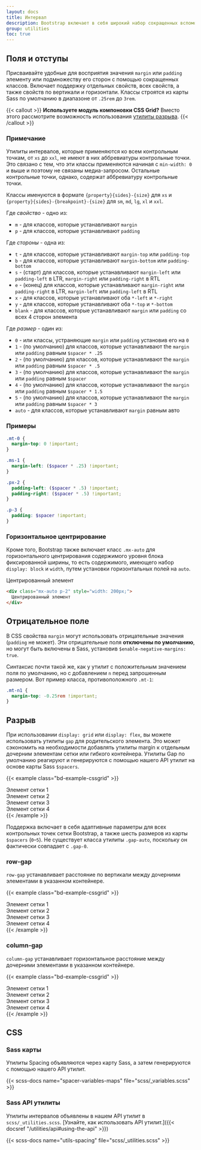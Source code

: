 ```yaml
---
layout: docs
title: Интервал
description: Bootstrap включает в себя широкий набор сокращенных вспомогательных классов полей, отступов и разрывов для изменения внешнего вида элемента.
group: utilities
toc: true
---
```


## Поля и отступы

Присваивайте удобные для восприятия значения `margin` или `padding` элементу или подмножеству его сторон с помощью сокращенных классов. Включает поддержку отдельных свойств, всех свойств, а также свойств по вертикали и горизонтали. Классы строятся из карты Sass по умолчанию в диапазоне от `.25rem` до `3rem`.

{{< callout >}}
**Используете модуль компоновки CSS Grid?** Вместо этого рассмотрите возможность использования [утилиты разрыва](#разрыв).
{{< /callout >}}

### Примечание

Утилиты интервалов, которые применяются ко всем контрольным точкам, от `xs` до `xxl`, не имеют в них аббревиатуры контрольные точки. Это связано с тем, что эти классы применяются начиная с `min-width: 0` и выше и поэтому не связаны медиа-запросом. Остальные контрольные точки, однако, содержат аббревиатуру контрольные точки.

Классы именуются в формате `{property}{sides}-{size}` для `xs` и `{property}{sides}-{breakpoint}-{size}` для `sm`, `md`, `lg`, `xl` и `xxl`.

Где *свойство* - одно из:

- `m` - для классов, которые устанавливают `margin`
- `p` - для классов, которые устанавливают `padding`

Где *стороны* - одна из:

- `t` - для классов, которые устанавливают `margin-top` или `padding-top`
- `b` - для классов, которые устанавливают `margin-bottom` или `padding-bottom`
- `s` - (старт) для классов, которые устанавливают `margin-left` или `padding-left` в LTR, `margin-right` или `padding-right` в RTL
- `e` - (конец) для классов, которые устанавливают `margin-right` или `padding-right` в LTR, `margin-left` или `padding-left` в RTL
- `x` - для классов, которые устанавливают оба `*-left` и `*-right`
- `y` - для классов, которые устанавливают оба `*-top` и `*-bottom`
- `blank` - для классов, которые устанавливают `margin` или `padding` со всех 4 сторон элемента

Где *размер* - один из:

- `0` - или классы, устраняющие `margin` или `padding` установив его на `0`
- `1` - (по умолчанию) для классов, которые устанавливают the `margin` или `padding` равным `$spacer * .25`
- `2` - (по умолчанию) для классов, которые устанавливают the `margin` или `padding` равным `$spacer * .5`
- `3` - (по умолчанию) для классов, которые устанавливают the `margin` или `padding` равным `$spacer`
- `4` - (по умолчанию) для классов, которые устанавливают the `margin` или `padding` равным `$spacer * 1.5`
- `5` - (по умолчанию) для классов, которые устанавливают the `margin` или `padding` равным `$spacer * 3`
- `auto` - для классов, которые устанавливают `margin` равным авто

### Примеры

```scss
.mt-0 {
  margin-top: 0 !important;
}

.ms-1 {
  margin-left: ($spacer * .25) !important;
}

.px-2 {
  padding-left: ($spacer * .5) !important;
  padding-right: ($spacer * .5) !important;
}

.p-3 {
  padding: $spacer !important;
}
```

### Горизонтальное центрирование

Кроме того, Bootstrap также включает класс `.mx-auto` для горизонтального центрирования содержимого уровня блока фиксированной ширины, то есть содержимого, имеющего набор `display: block` и `width`, путем установки горизонтальных полей на `auto`.

<div class="bd-example">
  <div class="mx-auto p-2" style="width: 200px; background-color: rgba(var(--bd-violet-rgb),.15); border: rgba(var(--bd-violet-rgb),.3) solid 1px;">
    Центрированный элемент
  </div>
</div>

```html
<div class="mx-auto p-2" style="width: 200px;">
  Центрированный элемент
</div>
```

## Отрицательное поле

В CSS свойства `margin` могут использовать отрицательные значения (`padding` не может). Эти отрицательные поля **отключены по умолчанию**, но могут быть включены в Sass, установив `$enable-negative-margins: true`.

Синтаксис почти такой же, как у утилит с положительным значением поля по умолчанию, но с добавлением `n` перед запрошенным размером. Вот пример класса, противоположного `.mt-1`:

```scss
.mt-n1 {
  margin-top: -0.25rem !important;
}
```

## Разрыв

При использовании `display: grid` или `display: flex`, вы можете использовать утилиты `gap` для родительского элемента. Это может сэкономить на необходимости добавлять утилиты margin к отдельным дочерним элементам сетки или гибкого контейнера. Утилиты Gap по умолчанию реагируют и генерируются с помощью нашего API утилит на основе карты Sass `$spacers`.

{{< example class="bd-example-cssgrid" >}}
<div class="grid gap-3">
  <div class="p-2 g-col-6">Элемент сетки 1</div>
  <div class="p-2 g-col-6">Элемент сетки 2</div>
  <div class="p-2 g-col-6">Элемент сетки 3</div>
  <div class="p-2 g-col-6">Элемент сетки 4</div>
</div>
{{< /example >}}

Поддержка включает в себя адаптивные параметры для всех контрольных точек сетки Bootstrap, а также шесть размеров из карты `$spacers` (`0`–`5`). Не существует класса утилиты `.gap-auto`, поскольку он фактически совпадает с `.gap-0`.

### row-gap

`row-gap` устанавливает расстояние по вертикали между дочерними элементами в указанном контейнере.

{{< example class="bd-example-cssgrid" >}}
<div class="grid gap-0 row-gap-3">
  <div class="p-2 g-col-6">Элемент сетки 1</div>
  <div class="p-2 g-col-6">Элемент сетки 2</div>
  <div class="p-2 g-col-6">Элемент сетки 3</div>
  <div class="p-2 g-col-6">Элемент сетки 4</div>
</div>
{{< /example >}}

### column-gap

`column-gap` устанавливает горизонтальное расстояние между дочерними элементами в указанном контейнере.

{{< example class="bd-example-cssgrid" >}}
<div class="grid gap-0 column-gap-3">
  <div class="p-2 g-col-6">Элемент сетки 1</div>
  <div class="p-2 g-col-6">Элемент сетки 2</div>
  <div class="p-2 g-col-6">Элемент сетки 3</div>
  <div class="p-2 g-col-6">Элемент сетки 4</div>
</div>
{{< /example >}}

## CSS

### Sass карты

Утилиты Spacing объявляются через карту Sass, а затем генерируются с помощью нашего API утилит.

{{< scss-docs name="spacer-variables-maps" file="scss/_variables.scss" >}}

### Sass API утилиты

Утилиты интервалов объявлены в нашем API утилит в `scss/_utilities.scss`. [Узнайте, как использовать API утилит.]({{< docsref "/utilities/api#using-the-api" >}})

{{< scss-docs name="utils-spacing" file="scss/_utilities.scss" >}}
